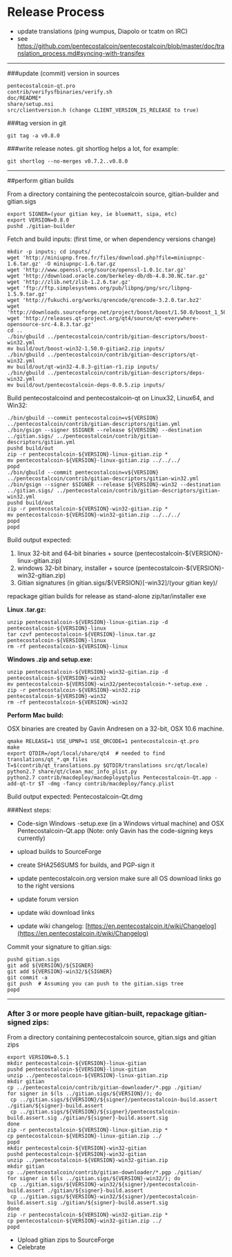 Release Process
====================

* update translations (ping wumpus, Diapolo or tcatm on IRC)
* see https://github.com/pentecostalcoin/pentecostalcoin/blob/master/doc/translation_process.md#syncing-with-transifex

* * *

###update (commit) version in sources


	pentecostalcoin-qt.pro
	contrib/verifysfbinaries/verify.sh
	doc/README*
	share/setup.nsi
	src/clientversion.h (change CLIENT_VERSION_IS_RELEASE to true)

###tag version in git

	git tag -a v0.8.0

###write release notes. git shortlog helps a lot, for example:

	git shortlog --no-merges v0.7.2..v0.8.0

* * *

##perform gitian builds

 From a directory containing the pentecostalcoin source, gitian-builder and gitian.sigs
  
	export SIGNER=(your gitian key, ie bluematt, sipa, etc)
	export VERSION=0.8.0
	pushd ./gitian-builder

 Fetch and build inputs: (first time, or when dependency versions change)

	mkdir -p inputs; cd inputs/
	wget 'http://miniupnp.free.fr/files/download.php?file=miniupnpc-1.6.tar.gz' -O miniupnpc-1.6.tar.gz
	wget 'http://www.openssl.org/source/openssl-1.0.1c.tar.gz'
	wget 'http://download.oracle.com/berkeley-db/db-4.8.30.NC.tar.gz'
	wget 'http://zlib.net/zlib-1.2.6.tar.gz'
	wget 'ftp://ftp.simplesystems.org/pub/libpng/png/src/libpng-1.5.9.tar.gz'
	wget 'http://fukuchi.org/works/qrencode/qrencode-3.2.0.tar.bz2'
	wget 'http://downloads.sourceforge.net/project/boost/boost/1.50.0/boost_1_50_0.tar.bz2'
	wget 'http://releases.qt-project.org/qt4/source/qt-everywhere-opensource-src-4.8.3.tar.gz'
	cd ..
	./bin/gbuild ../pentecostalcoin/contrib/gitian-descriptors/boost-win32.yml
	mv build/out/boost-win32-1.50.0-gitian2.zip inputs/
	./bin/gbuild ../pentecostalcoin/contrib/gitian-descriptors/qt-win32.yml
	mv build/out/qt-win32-4.8.3-gitian-r1.zip inputs/
	./bin/gbuild ../pentecostalcoin/contrib/gitian-descriptors/deps-win32.yml
	mv build/out/pentecostalcoin-deps-0.0.5.zip inputs/

 Build pentecostalcoind and pentecostalcoin-qt on Linux32, Linux64, and Win32:
  
	./bin/gbuild --commit pentecostalcoin=v${VERSION} ../pentecostalcoin/contrib/gitian-descriptors/gitian.yml
	./bin/gsign --signer $SIGNER --release ${VERSION} --destination ../gitian.sigs/ ../pentecostalcoin/contrib/gitian-descriptors/gitian.yml
	pushd build/out
	zip -r pentecostalcoin-${VERSION}-linux-gitian.zip *
	mv pentecostalcoin-${VERSION}-linux-gitian.zip ../../../
	popd
	./bin/gbuild --commit pentecostalcoin=v${VERSION} ../pentecostalcoin/contrib/gitian-descriptors/gitian-win32.yml
	./bin/gsign --signer $SIGNER --release ${VERSION}-win32 --destination ../gitian.sigs/ ../pentecostalcoin/contrib/gitian-descriptors/gitian-win32.yml
	pushd build/out
	zip -r pentecostalcoin-${VERSION}-win32-gitian.zip *
	mv pentecostalcoin-${VERSION}-win32-gitian.zip ../../../
	popd
	popd

  Build output expected:

  1. linux 32-bit and 64-bit binaries + source (pentecostalcoin-${VERSION}-linux-gitian.zip)
  2. windows 32-bit binary, installer + source (pentecostalcoin-${VERSION}-win32-gitian.zip)
  3. Gitian signatures (in gitian.sigs/${VERSION}[-win32]/(your gitian key)/

repackage gitian builds for release as stand-alone zip/tar/installer exe

**Linux .tar.gz:**

	unzip pentecostalcoin-${VERSION}-linux-gitian.zip -d pentecostalcoin-${VERSION}-linux
	tar czvf pentecostalcoin-${VERSION}-linux.tar.gz pentecostalcoin-${VERSION}-linux
	rm -rf pentecostalcoin-${VERSION}-linux

**Windows .zip and setup.exe:**

	unzip pentecostalcoin-${VERSION}-win32-gitian.zip -d pentecostalcoin-${VERSION}-win32
	mv pentecostalcoin-${VERSION}-win32/pentecostalcoin-*-setup.exe .
	zip -r pentecostalcoin-${VERSION}-win32.zip pentecostalcoin-${VERSION}-win32
	rm -rf pentecostalcoin-${VERSION}-win32

**Perform Mac build:**

  OSX binaries are created by Gavin Andresen on a 32-bit, OSX 10.6 machine.

	qmake RELEASE=1 USE_UPNP=1 USE_QRCODE=1 pentecostalcoin-qt.pro
	make
	export QTDIR=/opt/local/share/qt4  # needed to find translations/qt_*.qm files
	T=$(contrib/qt_translations.py $QTDIR/translations src/qt/locale)
	python2.7 share/qt/clean_mac_info_plist.py
	python2.7 contrib/macdeploy/macdeployqtplus Pentecostalcoin-Qt.app -add-qt-tr $T -dmg -fancy contrib/macdeploy/fancy.plist

 Build output expected: Pentecostalcoin-Qt.dmg

###Next steps:

* Code-sign Windows -setup.exe (in a Windows virtual machine) and
  OSX Pentecostalcoin-Qt.app (Note: only Gavin has the code-signing keys currently)

* upload builds to SourceForge

* create SHA256SUMS for builds, and PGP-sign it

* update pentecostalcoin.org version
  make sure all OS download links go to the right versions

* update forum version

* update wiki download links

* update wiki changelog: [https://en.pentecostalcoin.it/wiki/Changelog](https://en.pentecostalcoin.it/wiki/Changelog)

Commit your signature to gitian.sigs:

	pushd gitian.sigs
	git add ${VERSION}/${SIGNER}
	git add ${VERSION}-win32/${SIGNER}
	git commit -a
	git push  # Assuming you can push to the gitian.sigs tree
	popd

-------------------------------------------------------------------------

### After 3 or more people have gitian-built, repackage gitian-signed zips:

From a directory containing pentecostalcoin source, gitian.sigs and gitian zips

	export VERSION=0.5.1
	mkdir pentecostalcoin-${VERSION}-linux-gitian
	pushd pentecostalcoin-${VERSION}-linux-gitian
	unzip ../pentecostalcoin-${VERSION}-linux-gitian.zip
	mkdir gitian
	cp ../pentecostalcoin/contrib/gitian-downloader/*.pgp ./gitian/
	for signer in $(ls ../gitian.sigs/${VERSION}/); do
	 cp ../gitian.sigs/${VERSION}/${signer}/pentecostalcoin-build.assert ./gitian/${signer}-build.assert
	 cp ../gitian.sigs/${VERSION}/${signer}/pentecostalcoin-build.assert.sig ./gitian/${signer}-build.assert.sig
	done
	zip -r pentecostalcoin-${VERSION}-linux-gitian.zip *
	cp pentecostalcoin-${VERSION}-linux-gitian.zip ../
	popd
	mkdir pentecostalcoin-${VERSION}-win32-gitian
	pushd pentecostalcoin-${VERSION}-win32-gitian
	unzip ../pentecostalcoin-${VERSION}-win32-gitian.zip
	mkdir gitian
	cp ../pentecostalcoin/contrib/gitian-downloader/*.pgp ./gitian/
	for signer in $(ls ../gitian.sigs/${VERSION}-win32/); do
	 cp ../gitian.sigs/${VERSION}-win32/${signer}/pentecostalcoin-build.assert ./gitian/${signer}-build.assert
	 cp ../gitian.sigs/${VERSION}-win32/${signer}/pentecostalcoin-build.assert.sig ./gitian/${signer}-build.assert.sig
	done
	zip -r pentecostalcoin-${VERSION}-win32-gitian.zip *
	cp pentecostalcoin-${VERSION}-win32-gitian.zip ../
	popd

- Upload gitian zips to SourceForge
- Celebrate 
